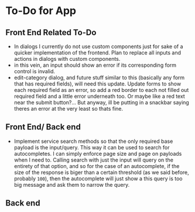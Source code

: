 # To-Do for App

## Front End Related To-Do

- In dialogs I currently do not use custom components just for sake of a quicker implementation of the frontend. Plan to replace all inputs and actions in dialogs with custom components.
- in this vein, an input should show an error if its corresponding form control is invalid.
- edit-category dialog, and future stuff similar to this (basically any form that has required fields), will need this update. Update forms to show each required field as an error, so add a red border to each not filled out required field and a little error underneath too. Or maybe like a red text near the submit button?... But anyway, ill be putting in a snackbar saying theres an error at the very least so thats fine.

## Front End/ Back end

- Implement service search methods so that the only required base payload is the input/query. This way it can be used to search for autocompletes. I can simply enforce page size and page on payloads when I need to. Calling search with just the input will query on the entirety of that option, and so for the case of an autocomplete, if the size of the response is biger than a certain threshold (as we said before, probably `100`), then the autocomplete will just show a this query is too big message and ask them to narrow the query.

## Back end
